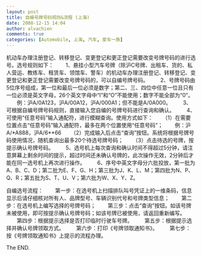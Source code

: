 ```yaml
---
layout: post
title: 自编号牌号码规则&流程 (上海)
date: 2008-12-15 14:04
author: alvachien
comments: true
categories: [Automobile, 上海, 汽车, 爱车一族]
---
```

<div id="bp-5CD1AA99D25FD840_285-content">

机动车办理注册登记、转移登记、变更登记和更正登记需要改变号牌号码的进行选号。选号规则如下：
　　1、悬挂小型汽车号牌（除沪C号牌、出租车、货的、私人营运、教练车、租赁车、领馆车、警车）的机动车办理注册登记、转移登记、变更登记和更正登记需要改变号牌号码的，可以自编号牌号码。
　　2、号牌号码由5位序号组成，第一位和最后一位必须是数字；第二、三、四位中任意一位且只有一位必须是英文字母，26个英文字母中“I”和“O”不能使用；数字不能全部为“0”。
　　例：沪A/0A123，沪A/00A12，沪A/000A1；但不能是A/0A000。
　　3、可根据自编号牌号码规则，直接输入您自编的号牌号码进行查询和确认。
　　4、可使用“任意号码”输入通配符，进行模糊查询。使用方式如下：
　　（1）在需要位置点击“任意号码”输入通配符，最多在两个位置使用“任意号码”；
　　例：沪A/*A888，沪A/6**66
　　（2）完成输入后点击“查询”按钮。系统将根据号牌号码使用情况，随机查询出最多20个待选号牌号码；
　　（3）点击待选的号牌，按提示确认号牌号码。
　　5、选号机上每次查询和确认时间不得超过5分钟，请注意屏幕上剩余时间的提示，超过时间还未确认号牌的，此次操作无效，2分钟后才能在同一选号机上再次进行操作。
　　6、序号中英文字母分六批投放，第一批为A、B、C、D；第二批为E、F、G、H；第三批为J、K、L、M；第四批为N、P、Q、R；第五批为S、T、U、V；第六批为W、X、Y、Z。

自编选号流程：
　　第一步：在选号机上扫描排队叫号凭证上的一维条码，信息显示后请仔细核对所有人、品牌型号、车辆识别代号和号牌类型信息；
　　第二步：在选号机上编写选择的号牌号码；
　　第三步：点击“查询”按钮。如该号牌未被使用，即可按提示确认号牌号码；如该号牌已被使用，请返回重新编写。
　　第四步：根据提示选择是否打印临时行驶车号牌。
　　第五步：根据提示选择并确认号牌领取方式。
　　第六步：打印《号牌领取通知书》。
　　第七步：按《号牌领取通知书》上提示的流程办理。

The END.

</div>
